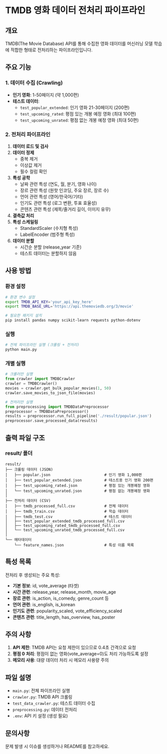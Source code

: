 # TMDB 영화 데이터 전처리 파이프라인

## 개요
TMDB(The Movie Database) API를 통해 수집한 영화 데이터를 머신러닝 모델 학습에 적합한 형태로 전처리하는 파이프라인입니다.

## 주요 기능

### 1. 데이터 수집 (Crawling)
- **인기 영화**: 1-50페이지 (약 1,000편)
- **테스트 데이터**:
  - `test_popular_extended`: 인기 영화 21-30페이지 (200편)
  - `test_upcoming_rated`: 평점 있는 개봉 예정 영화 (최대 100편)
  - `test_upcoming_unrated`: 평점 없는 개봉 예정 영화 (최대 50편)

### 2. 전처리 파이프라인
1. **데이터 로드 및 검사**
2. **데이터 정제**
   - 중복 제거
   - 이상값 제거
   - 필수 컬럼 확인
3. **특성 공학**
   - 날짜 관련 특성 (연도, 월, 분기, 영화 나이)
   - 장르 관련 특성 (원핫 인코딩, 주요 장르, 장르 수)
   - 언어 관련 특성 (영어/한국어/기타)
   - 인기도 관련 특성 (로그 변환, 투표 효율성)
   - 콘텐츠 관련 특성 (제목/줄거리 길이, 이미지 유무)
4. **결측값 처리**
5. **특성 스케일링**
   - StandardScaler (수치형 특성)
   - LabelEncoder (범주형 특성)
6. **데이터 분할**
   - 시간순 분할 (release_year 기준)
   - 테스트 데이터는 분할하지 않음

## 사용 방법

### 환경 설정
```bash
# 환경 변수 설정
export TMDB_API_KEY='your_api_key_here'
export TMDB_BASE_URL='https://api.themoviedb.org/3/movie'

# 필요한 패키지 설치
pip install pandas numpy scikit-learn requests python-dotenv
```

### 실행
```bash
# 전체 파이프라인 실행 (크롤링 + 전처리)
python main.py
```

### 개별 실행
```python
# 크롤러만 실행
from crawler import TMDBCrawler
crawler = TMDBCrawler()
movies = crawler.get_bulk_popular_movies(1, 50)
crawler.save_movies_to_json_file(movies)

# 전처리만 실행
from preprocessing import TMDBDataPreprocessor
preprocessor = TMDBDataPreprocessor()
results = preprocessor.run_full_pipeline('./result/popular.json')
preprocessor.save_processed_data(results)
```

## 출력 파일 구조

### result/ 폴더
```
result/
├── 크롤링 데이터 (JSON)
│   ├── popular.json                        # 인기 영화 1,000편
│   ├── test_popular_extended.json          # 테스트용 인기 영화 200편
│   ├── test_upcoming_rated.json            # 평점 있는 개봉예정 영화
│   └── test_upcoming_unrated.json          # 평점 없는 개봉예정 영화
│
├── 전처리 데이터 (CSV)
│   ├── tmdb_processed_full.csv             # 전체 데이터
│   ├── tmdb_train.csv                      # 학습 데이터
│   ├── tmdb_test.csv                       # 테스트 데이터
│   ├── test_popular_extended_tmdb_processed_full.csv
│   ├── test_upcoming_rated_tmdb_processed_full.csv
│   └── test_upcoming_unrated_tmdb_processed_full.csv
│
└── 메타데이터
    └── feature_names.json                  # 특성 이름 목록
```

## 특성 목록
전처리 후 생성되는 주요 특성:
- **기본 정보**: id, vote_average (타겟)
- **시간 관련**: release_year, release_month, movie_age
- **장르 관련**: is_action, is_comedy, genre_count 등
- **언어 관련**: is_english, is_korean
- **인기도 관련**: popularity_scaled, vote_efficiency_scaled
- **콘텐츠 관련**: title_length, has_overview, has_poster

## 주의 사항
1. **API 제한**: TMDB API는 요청 제한이 있으므로 0.4초 간격으로 요청
2. **평점 0 처리**: 평점이 없는 영화(vote_average=0)도 처리 가능하도록 설정
3. **메모리 사용**: 대량 데이터 처리 시 메모리 사용량 주의

## 파일 설명
- `main.py`: 전체 파이프라인 실행
- `crawler.py`: TMDB API 크롤링
- `test_data_crawler.py`: 테스트 데이터 수집
- `preprocessing.py`: 데이터 전처리
- `.env`: API 키 설정 (생성 필요)

## 문의사항
문제 발생 시 이슈를 생성하거나 README를 참고하세요.